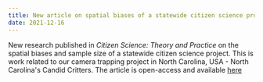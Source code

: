 ```yaml
---
title: New article on spatial biases of a statewide citizen science project now in Citizen Science: Theory and Practice!
date: 2021-12-16
---
```


New research published in *Citizen Science: Theory and Practice* on the spatial biases and sample size of a statewide citizen science project. This is work related to our camera trapping project in North Carolina, USA - North Carolina's Candid Critters. The article is open-access and available [here](https://theoryandpractice.citizenscienceassociation.org/article/10.5334/cstp.344/)

